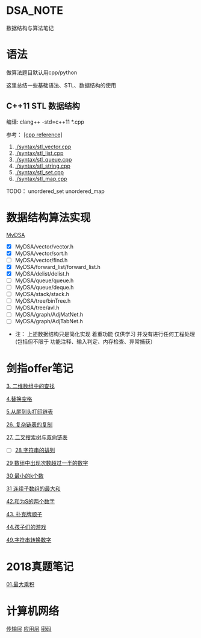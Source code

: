 # DSA_NOTE
数据结构与算法笔记

# 语法

做算法题目默认用cpp/python

这里总结一些基础语法、STL、数据结构的使用

## C++11 STL 数据结构

编译: clang++ -std=c++11 *.cpp

参考： [[cpp reference]](https://zh.cppreference.com/)

1. [./syntax/stl_vector.cpp](./syntax/stl_vector.cpp)
2. [./syntax/stl_list.cpp](./syntax/stl_list.cpp)
3. [./syntax/stl_queue.cpp](./syntax/stl_queue.cpp)
4. [./syntax/stl_string.cpp](./syntax/stl_string.cpp)
5. [./syntax/stl_set.cpp](./syntax/stl_set.cpp)
6. [./syntax/stl_map.cpp](./syntax/stl_map.cpp)

TODO：
unordered_set
unordered_map


# 数据结构算法实现

[MyDSA](./MyDSA/readme.md)

- [x] MyDSA/vector/vector.h
- [x] MyDSA/vector/sort.h
- [ ] MyDSA/vector/find.h
- [x] MyDSA/forward_list/forward_list.h
- [x] MyDSA/delist/delist.h
- [ ] MyDSA/queue/queue.h 
- [ ] MyDSA/queue/deque.h
- [ ] MyDSA/stack/stack.h
- [ ] MyDSA/tree/binTree.h
- [ ] MyDSA/tree/avl.h
- [ ] MyDSA/graph/AdjMatNet.h
- [ ] MyDSA/graph/AdjTabNet.h

* 注： 上述数据结构只是简化实现 着重功能 仅供学习 并没有进行任何工程处理 (包括但不限于 功能注释、输入判定、内存检查、异常捕获）

# 剑指offer笔记

[3. 二维数组中的查找](./offer67/3.md)

[4.替换空格](./offer67/4.md)

[5.从尾到头打印链表](./offer67/5.md)

[26. 复杂链表的复制](./offer67/26.md)

[27. 二叉搜索树与双向链表](./offer67/27.md)

- [ ]  [28 字符串的排列](./offer67/28.md)

[29 数组中出现次数超过一半的数字](./offer67/29.md)

[30 最小的k个数](./offer67/30.md)

[31 连续子数组的最大和](./offer67/31.md)



[42.和为S的两个数字](./offer67/42.md)

[43. 扑克牌顺子](./offer67/43.md)

[44.孩子们的游戏](./offer67/44.md)

[49.字符串转换数字](./offer67/49.md)

# 2018真题笔记

[01.最大乘积](./2018校招真题/01_最大乘积.md)

# 计算机网络
[传输层](./计算机网络/传输层.md)
[应用层](./计算机网络/应用层.md)
[密码](./计算机网络/密码.md)
